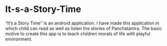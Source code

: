# It-s-a-Story-Time

“It’s a Story Time” is an android application. I have made this application in which child can read as well as listen the stories of Panchatantra. The basic motive to create this app is to teach children morals of life with playful environment.
